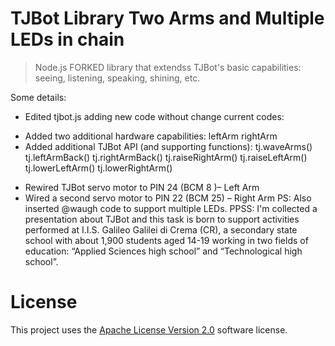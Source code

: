 # TJBot Library Two Arms and Multiple LEDs in chain

> Node.js FORKED library that extendss TJBot's basic capabilities: seeing, listening, speaking, shining, etc.

Some details: 
* Edited tjbot.js adding new code without change current codes:
- Added two additional hardware capabilities:
leftArm
rightArm
- Added additional TJBot API (and supporting functions):
tj.waveArms()
tj.leftArmBack()
tj.rightArmBack()
tj.raiseRightArm()
tj.raiseLeftArm()
tj.lowerLeftArm()
tj.lowerRightArm()
* Rewired TJBot servo motor to PIN 24 (BCM 8 )– Left Arm
* Wired a second servo motor to PIN 22 (BCM 25) – Right Arm
PS: Also inserted @waugh code to support multiple LEDs.
PPSS: I'm collected a presentation about TJBot and this task is  born to support activities performed at I.I.S. Galileo Galilei di Crema (CR), a secondary state school with about 1,900 students aged 14-19 working in two fields of education: “Applied Sciences high school” and “Technological high school”.

# License
This project uses the [Apache License Version 2.0](LICENSE) software license.
